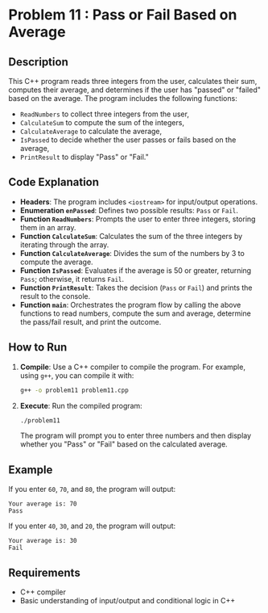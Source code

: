 
# Problem 11 : Pass or Fail Based on Average

## Description
This C++ program reads three integers from the user, calculates their sum, computes their average, and determines if the user has "passed" or "failed" based on the average. The program includes the following functions:
- `ReadNumbers` to collect three integers from the user,
- `CalculateSum` to compute the sum of the integers,
- `CalculateAverage` to calculate the average,
- `IsPassed` to decide whether the user passes or fails based on the average,
- `PrintResult` to display "Pass" or "Fail."

## Code Explanation

- **Headers**: The program includes `<iostream>` for input/output operations.
- **Enumeration `enPassed`**: Defines two possible results: `Pass` or `Fail`.
- **Function `ReadNumbers`**: Prompts the user to enter three integers, storing them in an array.
- **Function `CalculateSum`**: Calculates the sum of the three integers by iterating through the array.
- **Function `CalculateAverage`**: Divides the sum of the numbers by 3 to compute the average.
- **Function `IsPassed`**: Evaluates if the average is 50 or greater, returning `Pass`; otherwise, it returns `Fail`.
- **Function `PrintResult`**: Takes the decision (`Pass` or `Fail`) and prints the result to the console.
- **Function `main`**: Orchestrates the program flow by calling the above functions to read numbers, compute the sum and average, determine the pass/fail result, and print the outcome.

## How to Run

1. **Compile**: Use a C++ compiler to compile the program. For example, using `g++`, you can compile it with:
   ```bash
   g++ -o problem11 problem11.cpp
   ```
2. **Execute**: Run the compiled program:
   ```bash
   ./problem11
   ```

   The program will prompt you to enter three numbers and then display whether you "Pass" or "Fail" based on the calculated average.

## Example
If you enter `60`, `70`, and `80`, the program will output:
```
Your average is: 70
Pass
```

If you enter `40`, `30`, and `20`, the program will output:
```
Your average is: 30
Fail
```

## Requirements
- C++ compiler
- Basic understanding of input/output and conditional logic in C++
